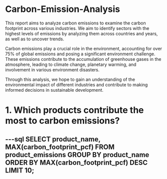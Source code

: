 # Carbon-Emission-Analysis
This report aims to analyze carbon emissions to examine the carbon footprint across various industries. We aim to identify sectors with the highest levels of emissions by analyzing them across countries and years, as well as to uncover trends.

Carbon emissions play a crucial role in the environment, accounting for over 75% of global emissions and posing a significant environment challenge. These emissions contribute to the accumulation of greenhouse gases in the atmosphere, leading to climate change, planetary warming, and involvement in various environment disasters.

Through this analysis, we hope to gain an understanding of the environmental impact of different industries and contribute to making informed decisions in sustainable development.

# 1. Which products contribute the most to carbon emissions?

---sql
SELECT product_name, MAX(carbon_footprint_pcf)
FROM product_emissions
GROUP BY product_name
ORDER BY MAX(carbon_footprint_pcf) DESC
LIMIT 10;
---

